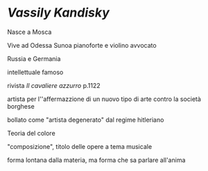 # _Vassily Kandisky_
Nasce a Mosca

Vive ad Odessa
Sunoa pianoforte e violino
avvocato

Russia e Germania

intellettuale famoso


rivista _Il cavaliere azzurro_ p.1122

artista per l''affermazzione di un nuovo tipo di arte contro la società borghese

bollato come "artista degenerato" dal regime hitleriano

Teoria del colore


"composizione", titolo delle opere a tema musicale

forma lontana dalla materia, ma forma che sa parlare all'anima


<!--stackedit_data:
eyJoaXN0b3J5IjpbMTk3Mjc1MTYyXX0=
-->